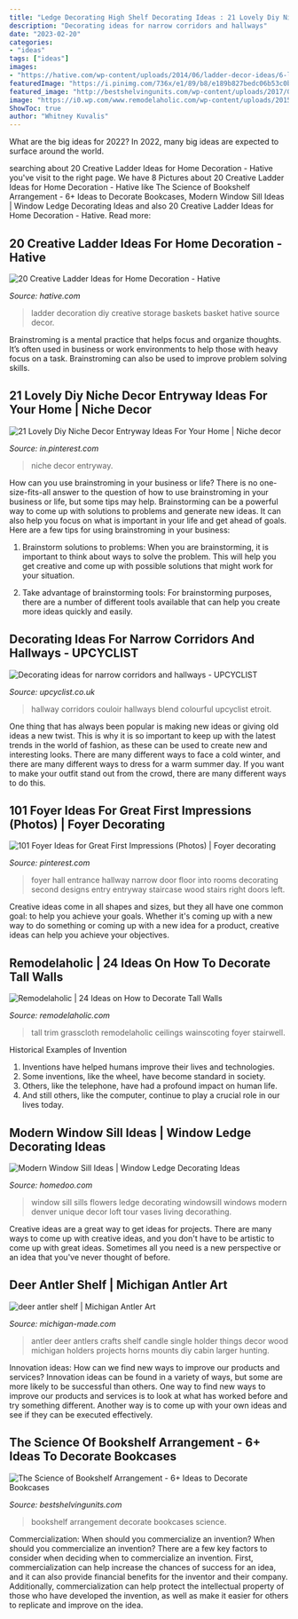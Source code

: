 ```yaml
---
title: "Ledge Decorating High Shelf Decorating Ideas : 21 Lovely Diy Niche Decor Entryway Ideas For Your Home"
description: "Decorating ideas for narrow corridors and hallways"
date: "2023-02-20"
categories:
- "ideas"
tags: ["ideas"]
images:
- "https://hative.com/wp-content/uploads/2014/06/ladder-decor-ideas/6-ladder-decor-ideas.jpg"
featuredImage: "https://i.pinimg.com/736x/e1/89/b8/e189b827bedc06b53c0b896d126c28a5.jpg"
featured_image: "http://bestshelvingunits.com/wp-content/uploads/2017/09/bookshelf_arrangement_layout1.jpg"
image: "https://i0.wp.com/www.remodelaholic.com/wp-content/uploads/2015/07/grasscloth-inside-trim.jpg?ssl=1"
ShowToc: true
author: "Whitney Kuvalis"
---
```



What are the big ideas for 2022?
In 2022, many big ideas are expected to surface around the world.

	

		
searching about 20 Creative Ladder Ideas for Home Decoration - Hative you've visit to the right page. We have 8 Pictures about 20 Creative Ladder Ideas for Home Decoration - Hative like The Science of Bookshelf Arrangement - 6+ Ideas to Decorate Bookcases, Modern Window Sill Ideas | Window Ledge Decorating Ideas and also 20 Creative Ladder Ideas for Home Decoration - Hative. Read more:
		
    
## 20 Creative Ladder Ideas For Home Decoration - Hative

<img loading=lazy src="https://hative.com/wp-content/uploads/2014/06/ladder-decor-ideas/6-ladder-decor-ideas.jpg" onerror="this.onerror=null;this.src='https://tse3.mm.bing.net/th?id=OIP.2IL4gQVp3kRHjPaoROTzMwHaLH&amp;pid=15.1';" alt="20 Creative Ladder Ideas for Home Decoration - Hative">

_Source: hative.com_

>ladder decoration diy creative storage baskets basket hative source decor. 

	

Brainstroming is a mental practice that helps focus and organize thoughts. It’s often used in business or work environments to help those with heavy focus on a task. Brainstroming can also be used to improve problem solving skills.

    
## 21 Lovely Diy Niche Decor Entryway Ideas For Your Home | Niche Decor

<img loading=lazy src="https://i.pinimg.com/736x/e1/89/b8/e189b827bedc06b53c0b896d126c28a5.jpg" onerror="this.onerror=null;this.src='https://tse4.mm.bing.net/th?id=OIP.ESIHTKlxlSkrVJFysCSnBQHaJ3&amp;pid=15.1';" alt="21 Lovely Diy Niche Decor Entryway Ideas For Your Home | Niche decor">

_Source: in.pinterest.com_

>niche decor entryway. 

	

How can you use brainstroming in your business or life?
There is no one-size-fits-all answer to the question of how to use brainstroming in your business or life, but some tips may help. Brainstorming can be a powerful way to come up with solutions to problems and generate new ideas. It can also help you focus on what is important in your life and get ahead of goals. Here are a few tips for using brainstroming in your business: 
1. Brainstorm solutions to problems: When you are brainstorming, it is important to think about ways to solve the problem. This will help you get creative and come up with possible solutions that might work for your situation. 

2. Take advantage of brainstorming tools: For brainstorming purposes, there are a number of different tools available that can help you create more ideas quickly and easily.

    
## Decorating Ideas For Narrow Corridors And Hallways - UPCYCLIST

<img loading=lazy src="https://www.upcyclist.co.uk/wp-content/uploads/2017/02/White-painted-narrow-corridor-with-red-rug-and-photo-gallery.jpg" onerror="this.onerror=null;this.src='https://tse2.mm.bing.net/th?id=OIP.x1eMF0Fexjmqnadqzx6GJQHaMZ&amp;pid=15.1';" alt="Decorating ideas for narrow corridors and hallways - UPCYCLIST">

_Source: upcyclist.co.uk_

>hallway corridors couloir hallways blend colourful upcyclist etroit. 

	

One thing that has always been popular is making new ideas or giving old ideas a new twist. This is why it is so important to keep up with the latest trends in the world of fashion, as these can be used to create new and interesting looks. There are many different ways to face a cold winter, and there are many different ways to dress for a warm summer day. If you want to make your outfit stand out from the crowd, there are many different ways to do this.

    
## 101 Foyer Ideas For Great First Impressions (Photos) | Foyer Decorating

<img loading=lazy src="https://i.pinimg.com/originals/7a/82/92/7a82920688ab67b915b5ae1b6d9bff01.jpg" onerror="this.onerror=null;this.src='https://tse1.mm.bing.net/th?id=OIP.qbSsv8TBfMDwIEXSHhMVVAHaLG&amp;pid=15.1';" alt="101 Foyer Ideas for Great First Impressions (Photos) | Foyer decorating">

_Source: pinterest.com_

>foyer hall entrance hallway narrow door floor into rooms decorating second designs entry entryway staircase wood stairs right doors left. 

	

Creative ideas come in all shapes and sizes, but they all have one common goal: to help you achieve your goals. Whether it's coming up with a new way to do something or coming up with a new idea for a product, creative ideas can help you achieve your objectives.

    
## Remodelaholic | 24 Ideas On How To Decorate Tall Walls

<img loading=lazy src="https://i0.wp.com/www.remodelaholic.com/wp-content/uploads/2015/07/grasscloth-inside-trim.jpg?ssl=1" onerror="this.onerror=null;this.src='https://tse1.mm.bing.net/th?id=OIP.DfVmMv7UONbjmcJ0xrZdIQHaKN&amp;pid=15.1';" alt="Remodelaholic | 24 Ideas on How to Decorate Tall Walls">

_Source: remodelaholic.com_

>tall trim grasscloth remodelaholic ceilings wainscoting foyer stairwell. 

	

Historical Examples of Invention
1. Inventions have helped humans improve their lives and technologies. 
2. Some inventions, like the wheel, have become standard in society. 
3. Others, like the telephone, have had a profound impact on human life. 
4. And still others, like the computer, continue to play a crucial role in our lives today.

    
## Modern Window Sill Ideas | Window Ledge Decorating Ideas

<img loading=lazy src="http://www.homedoo.com/wp-content/uploads/2013/04/decorating-window-sill-01.jpg" onerror="this.onerror=null;this.src='https://tse3.mm.bing.net/th?id=OIP.5yVWxvVz3hx4xqI7lT0ICwAAAA&amp;pid=15.1';" alt="Modern Window Sill Ideas | Window Ledge Decorating Ideas">

_Source: homedoo.com_

>window sill sills flowers ledge decorating windowsill windows modern denver unique decor loft tour vases living decorathing. 

	

Creative ideas are a great way to get ideas for projects. There are many ways to come up with creative ideas, and you don't have to be artistic to come up with great ideas. Sometimes all you need is a new perspective or an idea that you've never thought of before.

    
## Deer Antler Shelf | Michigan Antler Art

<img loading=lazy src="http://michigan-made.com/images/antlerart/Single-Antler-Shelf-l.jpg" onerror="this.onerror=null;this.src='https://tse4.mm.bing.net/th?id=OIP.zDTjJxb856pjXVj2tvFLwgHaLP&amp;pid=15.1';" alt="deer antler shelf | Michigan Antler Art">

_Source: michigan-made.com_

>antler deer antlers crafts shelf candle single holder things decor wood michigan holders projects horns mounts diy cabin larger hunting. 

	

Innovation ideas: How can we find new ways to improve our products and services?
Innovation ideas can be found in a variety of ways, but some are more likely to be successful than others. One way to find new ways to improve our products and services is to look at what has worked before and try something different. Another way is to come up with your own ideas and see if they can be executed effectively.

    
## The Science Of Bookshelf Arrangement - 6+ Ideas To Decorate Bookcases

<img loading=lazy src="http://bestshelvingunits.com/wp-content/uploads/2017/09/bookshelf_arrangement_layout1.jpg" onerror="this.onerror=null;this.src='https://tse2.mm.bing.net/th?id=OIP.Ghlm_u8CsLyQj4pn1KaxnQHaLH&amp;pid=15.1';" alt="The Science of Bookshelf Arrangement - 6+ Ideas to Decorate Bookcases">

_Source: bestshelvingunits.com_

>bookshelf arrangement decorate bookcases science. 

	

Commercialization: When should you commercialize an invention?
When should you commercialize an invention? 
There are a few key factors to consider when deciding when to commercialize an invention. First, commercialization can help increase the chances of success for an idea, and it can also provide financial benefits for the inventor and their company. Additionally, commercialization can help protect the intellectual property of those who have developed the invention, as well as make it easier for others to replicate and improve on the idea.

